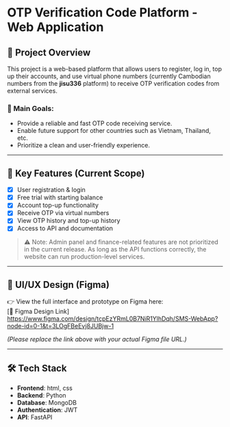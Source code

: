 # OTP Verification Code Platform - Web Application

## 📌 Project Overview

This project is a web-based platform that allows users to register, log in, top up their accounts, and use virtual phone numbers (currently Cambodian numbers from the **jisu336** platform) to receive OTP verification codes from external services.

### 🎯 Main Goals:
- Provide a reliable and fast OTP code receiving service.
- Enable future support for other countries such as Vietnam, Thailand, etc.
- Prioritize a clean and user-friendly experience.

---

## 🔧 Key Features (Current Scope)

- [x] User registration & login
- [x] Free trial with starting balance
- [x] Account top-up functionality
- [x] Receive OTP via virtual numbers
- [x] View OTP history and top-up history
- [x] Access to API and documentation

> ⚠️ Note: Admin panel and finance-related features are not prioritized in the current release. As long as the API functions correctly, the website can run production-level services.

---

## 📁 UI/UX Design (Figma)

👉 View the full interface and prototype on Figma here:  
[🔗 Figma Design Link] https://www.figma.com/design/tcpEzYRmL0B7NiR1YlhDqh/SMS-WebApp?node-id=0-1&t=3LOgFBeEvj8JUBjw-1

*(Please replace the link above with your actual Figma file URL.)*

---

## 🛠️ Tech Stack

- **Frontend**: html, css
- **Backend**: Python   
- **Database**: MongoDB 
- **Authentication**: JWT  
- **API**: FastAPI

